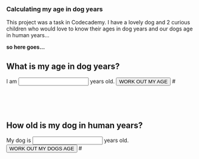 ### Calculating my age in dog years

This project was a task in Codecademy. 
I have a lovely dog and 2 curious children who would love to know their ages in dog years 
and our dogs age in human years...

**so here goes...**

## What is my age in dog years?

I am <input type="number" id="age" name="age"/> years old. 
<input type="button" onclick="ageInDogYears()" value="WORK OUT MY AGE" />
#<div id="theResponse"><BR/></div>

<BR/>

## How old is my dog in human years?

My dog is <input type="number" id="age" name="age"/> years old.
<input type="button" onclick="ageInHumanYears()" value="WORK OUT MY DOGS AGE" />
#<div id="theAnswer"><BR/></div>

<script>
  function ageInDogYears(age=21) {
    let response = "";
    let earlyYears = 2;
    let smallDog = earlyYears * 10.5;
    let laterYears= age-2;
    let bigDog = laterYears * 4;
    let calculatedAge = smallDog+bigDog;
    response = `You are ${age}, that's ${calculatedAge} in dog years.`;
    document.getElementById("theResponse").innerHTML = response;
};


  
function ageInHumanYears(dogAge=1) {
    let answer = "";
    const childhood = 21;
    let olderYears = dogAge-2;
    let adulthood = olderYears * 4;
    if(dogAge <=2){
        let babyDog = dogAge * 10.5;
        answer = `Your dog is ${dogAge}, that is ${babyDog} in human Years.`;
    }else{
        let adjustedAge = childhood + adulthood;
        answer = `Your dog is ${dogAge}, that is ${adjustedAge} in human Years.`;
    };             
    document.getElementById("theAnswer").innerHTML = answer;
};

                   
</script>
